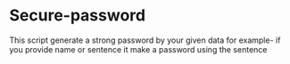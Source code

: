 # Secure-password
This script generate a strong password by your given data
for example-
if you provide name or sentence it make a password using the sentence
